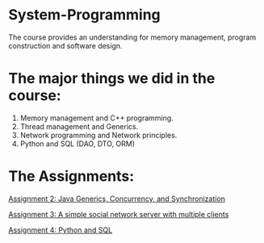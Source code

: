 # System-Programming
The course provides an understanding for memory management, program construction and software design.

# The major things we did in the course:
1. Memory management and C++ programming.
2. Thread management and Generics.
3. Network programming and Network principles.
4. Python and SQL (DAO, DTO, ORM)

# The Assignments:
[Assignment 2: Java Generics, Concurrency, and Synchronization](https://github.com/ArturNik1/System-Programming/blob/main/The%20Assignments/Assignment%202.pdf)

[Assignment 3: A simple social network server with multiple clients](https://github.com/ArturNik1/System-Programming/blob/main/The%20Assignments/Assignment%203.pdf)

[Assignment 4: Python and SQL](https://github.com/ArturNik1/System-Programming/blob/main/The%20Assignments/Assignment%204.pdf)
